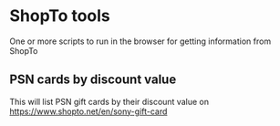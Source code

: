 # ShopTo tools

One or more scripts to run in the browser for getting information from ShopTo

## PSN cards by discount value

This will list PSN gift cards by their discount value on
https://www.shopto.net/en/sony-gift-card
